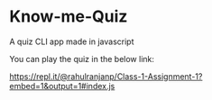 # Know-me-Quiz
A quiz CLI app made in javascript

You can play the quiz in the below link:

https://repl.it/@rahulranjanp/Class-1-Assignment-1?embed=1&output=1#index.js
